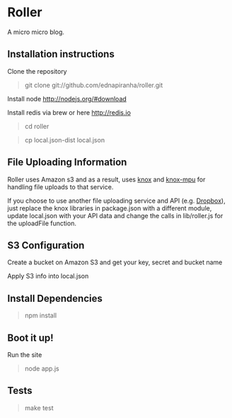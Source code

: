 # Roller

A micro micro blog.

## Installation instructions

Clone the repository

> git clone git://github.com/ednapiranha/roller.git

Install node http://nodejs.org/#download

Install redis via brew or here http://redis.io

> cd roller

> cp local.json-dist local.json

## File Uploading Information

Roller uses Amazon s3 and as a result, uses [knox](https://github.com/LearnBoost/knox) and [knox-mpu](https://github.com/nathanoehlman/knox-mpu) for handling file uploads to that service.

If you choose to use another file uploading service and API (e.g. [Dropbox](http://dropbox.com)), just replace the knox libraries in package.json with a different module, update local.json with your API data and change the calls in lib/roller.js for the uploadFile function.

## S3 Configuration

Create a bucket on Amazon S3 and get your key, secret and bucket name

Apply S3 info into local.json

## Install Dependencies

> npm install

## Boot it up!

Run the site

> node app.js

## Tests

> make test